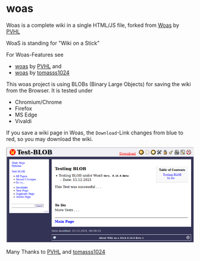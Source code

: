 # woas

Woas is a complete wiki in a single HTML/JS file, forked from [Woas](https://sourceforge.net/projects/woas/) by [PVHL](https://sourceforge.net/u/pvhl/) 

WoaS is standing for "Wiki on a Stick"

For Woas-Features see 

* [woas](https://sourceforge.net/projects/woas/) by [PVHL](https://sourceforge.net/u/pvhl/) and
* [woas](https://github.com/tomasss1024/woas) by [tomasss1024](https://github.com/tomasss1024)

This woas project is using BLOBs (Binary Large Objects) for saving the wiki from the Browser. It is tested under

* Chromium/Chrome
* Firefox
* MS Edge
* Vivaldi

If you save a wiki page in Woas, the `Download`-Link changes from blue to red, so you may download the wiki.  

![](./test-blob.png)
    
Many Thanks to [PVHL](https://sourceforge.net/u/pvhl/) and [tomasss1024](https://github.com/tomasss1024)
